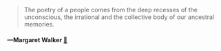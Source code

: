 > The poetry of a people comes from the deep recesses of the unconscious, the irrational and the collective body of our ancestral memories.
  #### —Margaret Walker [:scroll:](undefined)